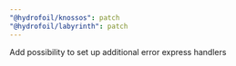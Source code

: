 ```yaml
---
"@hydrofoil/knossos": patch
"@hydrofoil/labyrinth": patch
---
```


Add possibility to set up additional error express handlers
